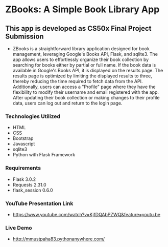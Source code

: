 # ZBooks: A Simple Book Library App
## This app is developed as CS50x Final Project Submission

- ZBooks is a straightforward library application designed for book management, leveraging Google's Books API, Flask, and sqlite3. The app allows users to effortlessly organize their book collection by searching for books either by partial or full name. If the book data is available in Google's Books API, it is displayed on the results page.
The results page is optimized by limiting the displayed results to three, thereby reducing the time required to fetch data from the API. Additionally, users can access a "Profile" page where they have the flexibility to modify their username and email registered with the app.
After updating their book collection or making changes to their profile data, users can log out and return to the login page.

### Technologies Utilized

- HTML
- CSS
- Bootstrap
- Javascript
- sqlite3 
- Python with Flask Framework

### Requirements
- Flask 3.0.2
- Requests 2.31.0
- flask_session 0.6.0

### YouTube Presentation Link
- https://www.youtube.com/watch?v=KjfDQAbPZWQ&feature=youtu.be

### Live Demo

- http://mmustpaha83.pythonanywhere.com/